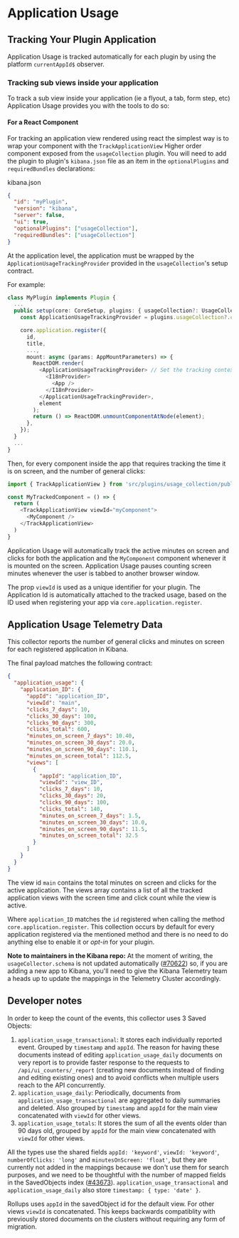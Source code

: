 # Application Usage

## Tracking Your Plugin Application

Application Usage is tracked automatically for each plugin by using the platform `currentAppId$` observer.

### Tracking sub views inside your application

To track a sub view inside your application (ie a flyout, a tab, form step, etc) Application Usage provides you with the tools to do so:

#### For a React Component

For tracking an application view rendered using react the simplest way is to wrap your component with the `TrackApplicationView` Higher order component exposed from the `usageCollection` plugin. You will need to add the plugin to plugin's `kibana.json` file as an item in the `optionalPlugins` and `requiredBundles` declarations:

kibana.json
```json
{
  "id": "myPlugin",
  "version": "kibana",
  "server": false,
  "ui": true,
  "optionalPlugins": ["usageCollection"],
  "requiredBundles": ["usageCollection"]
}
```

At the application level, the application must be wrapped by the `ApplicationUsageTrackingProvider` provided in the `usageCollection`'s setup contract.

For example:
```typescript jsx
class MyPlugin implements Plugin {
  ...
  public setup(core: CoreSetup, plugins: { usageCollection?: UsageCollectionSetup }) {
    const ApplicationUsageTrackingProvider = plugins.usageCollection?.components.ApplicationUsageTrackingProvider ?? React.Fragment;

    core.application.register({
      id, 
      title, 
      ...,
      mount: async (params: AppMountParameters) => {
        ReactDOM.render(
          <ApplicationUsageTrackingProvider> // Set the tracking context provider at the App level
            <I18nProvider>
              <App />
            </I18nProvider>
          </ApplicationUsageTrackingProvider>,
          element
        );
        return () => ReactDOM.unmountComponentAtNode(element);
      },
    });
  }
  ...
}
```

Then, for every component inside the app that requires tracking the time it is on screen, and the number of general clicks:
```typescript jsx
import { TrackApplicationView } from 'src/plugins/usage_collection/public';

const MyTrackedComponent = () => {
  return (
    <TrackApplicationView viewId="myComponent">
      <MyComponent />
    </TrackApplicationView>
  )
}
```

Application Usage will automatically track the active minutes on screen and clicks for both the application and the `MyComponent` component whenever it is mounted on the screen. Application Usage pauses counting screen minutes whenever the user is tabbed to another browser window.

The prop `viewId` is used as a unique identifier for your plugin. The Application Id is automatically attached to the tracked usage, based on the ID used when registering your app via `core.application.register`.
## Application Usage Telemetry Data

This collector reports the number of general clicks and minutes on screen for each registered application in Kibana.

The final payload matches the following contract:

```JSON
{
  "application_usage": {
    "application_ID": {
      "appId": "application_ID",
      "viewId": "main",
      "clicks_7_days": 10,
      "clicks_30_days": 100,
      "clicks_90_days": 300,
      "clicks_total": 600,
      "minutes_on_screen_7_days": 10.40,
      "minutes_on_screen_30_days": 20.0,
      "minutes_on_screen_90_days": 110.1,
      "minutes_on_screen_total": 112.5,
      "views": [
        {
          "appId": "application_ID",
          "viewId": "view_ID",
          "clicks_7_days": 10,
          "clicks_30_days": 20,
          "clicks_90_days": 100,
          "clicks_total": 140,
          "minutes_on_screen_7_days": 1.5,
          "minutes_on_screen_30_days": 10.0,
          "minutes_on_screen_90_days": 11.5,
          "minutes_on_screen_total": 32.5
        }
      ]
    }
  }
}
```

The view id `main` contains the total minutes on screen and clicks for the active application. The views array contains a list of all the tracked application views with the screen time and click count while the view is active.

Where `application_ID` matches the `id` registered when calling the method `core.application.register`.
This collection occurs by default for every application registered via the mentioned method and there is no need to do anything else to enable it or _opt-in_ for your plugin.

**Note to maintainers in the Kibana repo:** At the moment of writing, the `usageCollector.schema` is not updated automatically ([#70622](https://github.com/elastic/kibana/issues/70622)) so, if you are adding a new app to Kibana, you'll need to give the Kibana Telemetry team a heads up to update the mappings in the Telemetry Cluster accordingly.

## Developer notes

In order to keep the count of the events, this collector uses 3 Saved Objects:

1. `application_usage_transactional`: It stores each individually reported event. Grouped by `timestamp` and `appId`. The reason for having these documents instead of editing `application_usage_daily` documents on very report is to provide faster response to the requests to `/api/ui_counters/_report` (creating new documents instead of finding and editing existing ones) and to avoid conflicts when multiple users reach to the API concurrently.
2. `application_usage_daily`: Periodically, documents from `application_usage_transactional` are aggregated to daily summaries and deleted. Also grouped by `timestamp` and `appId` for the main view concatenated with `viewId` for other views.
3. `application_usage_totals`: It stores the sum of all the events older than 90 days old, grouped by `appId` for the main view concatenated with `viewId` for other views.

All the types use the shared fields `appId: 'keyword'`, `viewId: 'keyword'`, `numberOfClicks: 'long'` and `minutesOnScreen: 'float'`, but they are currently not added in the mappings because we don't use them for search purposes, and we need to be thoughtful with the number of mapped fields in the SavedObjects index ([#43673](https://github.com/elastic/kibana/issues/43673)). `application_usage_transactional` and `application_usage_daily` also store `timestamp: { type: 'date' }`.

Rollups uses `appId` in the savedObject id for the default view. For other views `viewId` is concatenated. This keeps backwards compatiblity with previously stored documents on the clusters without requiring any form of migration.
